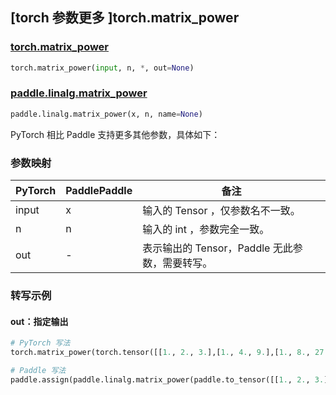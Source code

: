 ## [torch 参数更多 ]torch.matrix_power
### [torch.matrix_power](https://pytorch.org/docs/stable/generated/torch.matrix_power.html?highlight=matrix_power)
```python
torch.matrix_power(input, n, *, out=None)
```

### [paddle.linalg.matrix_power](https://www.paddlepaddle.org.cn/documentation/docs/zh/develop/api/paddle/linalg/matrix_power_cn.html)
```python
paddle.linalg.matrix_power(x, n, name=None)
```

PyTorch 相比 Paddle 支持更多其他参数，具体如下：
### 参数映射

| PyTorch       | PaddlePaddle | 备注                                                   |
| ------------- | ------------ | ------------------------------------------------------ |
| input         | x            | 输入的 Tensor ，仅参数名不一致。                             |
| n             | n            | 输入的 int ，参数完全一致。                             |
| out           | -            | 表示输出的 Tensor，Paddle 无此参数，需要转写。  |


### 转写示例
#### out：指定输出
```python
# PyTorch 写法
torch.matrix_power(torch.tensor([[1., 2., 3.],[1., 4., 9.],[1., 8., 27.]]), 2, out=y)

# Paddle 写法
paddle.assign(paddle.linalg.matrix_power(paddle.to_tensor([[1., 2., 3.],[1., 4., 9.],[1., 8., 27.]]), 2), y)
```
